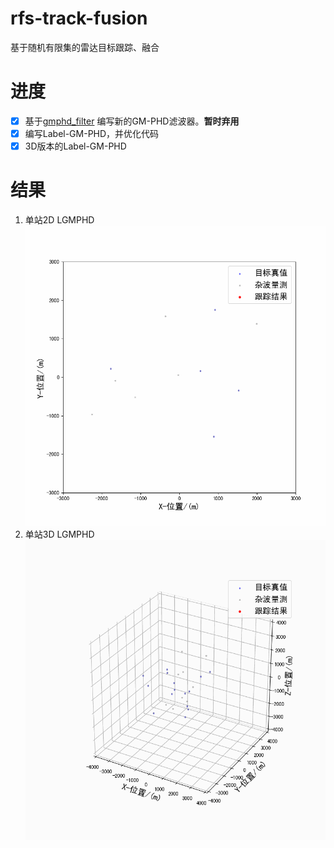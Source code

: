 # rfs-track-fusion
基于随机有限集的雷达目标跟踪、融合

# 进度
- [x] 基于[gmphd_filter](https://github.com/djape24394/gmphd_filter)
编写新的GM-PHD滤波器。**暂时弃用**
- [x] 编写Label-GM-PHD，并优化代码
- [x] 3D版本的Label-GM-PHD

# 结果
1. 单站2D LGMPHD 
![单站LGMPHD结果](test-2.gif)
2. 单站3D LGMPHD
![单站3DLGMPHD结果](3D/test-2.gif)
